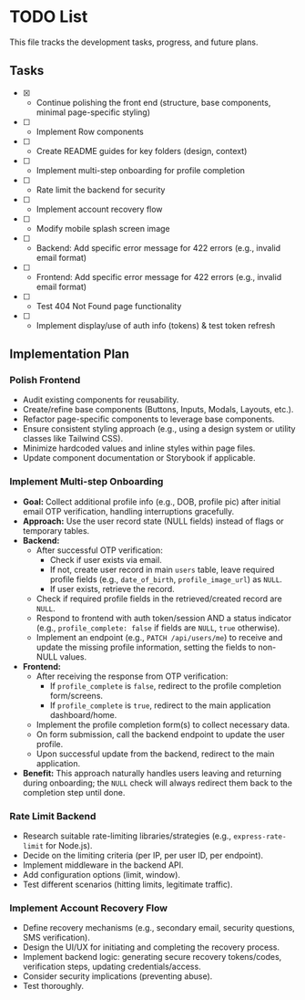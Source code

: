 # TODO List

This file tracks the development tasks, progress, and future plans.

## Tasks

- [X] - Continue polishing the front end (structure, base components, minimal page-specific styling) 
- [ ] - Implement Row components
- [ ] - Create README guides for key folders (design, context)
- [ ] - Implement multi-step onboarding for profile completion
- [ ] - Rate limit the backend for security
- [ ] - Implement account recovery flow
- [ ] - Modify mobile splash screen image
- [ ] - Backend: Add specific error message for 422 errors (e.g., invalid email format)
- [ ] - Frontend: Add specific error message for 422 errors (e.g., invalid email format)
- [ ] - Test 404 Not Found page functionality
- [ ] - Implement display/use of auth info (tokens) & test token refresh

## Implementation Plan

### Polish Frontend

- Audit existing components for reusability.
- Create/refine base components (Buttons, Inputs, Modals, Layouts, etc.).
- Refactor page-specific components to leverage base components.
- Ensure consistent styling approach (e.g., using a design system or utility classes like Tailwind CSS).
- Minimize hardcoded values and inline styles within page files.
- Update component documentation or Storybook if applicable. 

### Implement Multi-step Onboarding

- **Goal:** Collect additional profile info (e.g., DOB, profile pic) after initial email OTP verification, handling interruptions gracefully.
- **Approach:** Use the user record state (NULL fields) instead of flags or temporary tables.
- **Backend:**
    - After successful OTP verification:
        - Check if user exists via email.
        - If not, create user record in main `users` table, leave required profile fields (e.g., `date_of_birth`, `profile_image_url`) as `NULL`.
        - If user exists, retrieve the record.
    - Check if required profile fields in the retrieved/created record are `NULL`.
    - Respond to frontend with auth token/session AND a status indicator (e.g., `profile_complete: false` if fields are `NULL`, `true` otherwise).
    - Implement an endpoint (e.g., `PATCH /api/users/me`) to receive and update the missing profile information, setting the fields to non-NULL values.
- **Frontend:**
    - After receiving the response from OTP verification:
        - If `profile_complete` is `false`, redirect to the profile completion form/screens.
        - If `profile_complete` is `true`, redirect to the main application dashboard/home.
    - Implement the profile completion form(s) to collect necessary data.
    - On form submission, call the backend endpoint to update the user profile.
    - Upon successful update from the backend, redirect to the main application.
- **Benefit:** This approach naturally handles users leaving and returning during onboarding; the `NULL` check will always redirect them back to the completion step until done.

### Rate Limit Backend

- Research suitable rate-limiting libraries/strategies (e.g., `express-rate-limit` for Node.js).
- Decide on the limiting criteria (per IP, per user ID, per endpoint).
- Implement middleware in the backend API.
- Add configuration options (limit, window).
- Test different scenarios (hitting limits, legitimate traffic).

### Implement Account Recovery Flow

- Define recovery mechanisms (e.g., secondary email, security questions, SMS verification).
- Design the UI/UX for initiating and completing the recovery process.
- Implement backend logic: generating secure recovery tokens/codes, verification steps, updating credentials/access.
- Consider security implications (preventing abuse).
- Test thoroughly. 